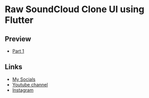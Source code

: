 # Raw SoundCloud Clone UI using Flutter
## Preview

* [Part 1](https://www.instagram.com/tv/Cddd3m3DFuH/?utm_source=ig_web_copy_link)
## Links
* [My Socials](https://znap.link/CodeWithFlexz)
* [Youtube channel](https://www.youtube.com/channel/UCLVrYXt3SL9rT-IcDmgU9Wg)
* [Instagram](https://instagram.com/codewithflexz)
